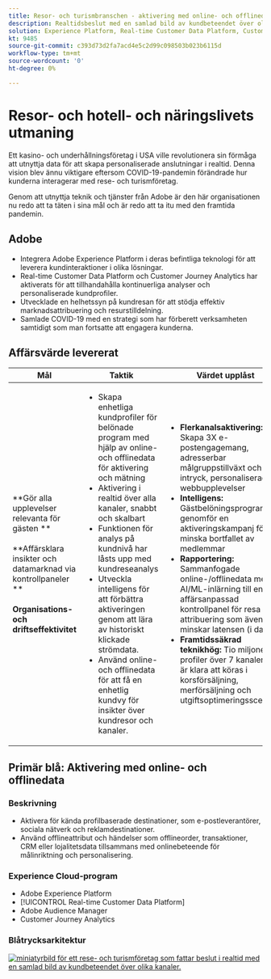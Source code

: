 ```yaml
---
title: Resor- och turismbranschen - aktivering med online- och offlinedata
description: Realtidsbeslut med en samlad bild av kundbeteendet över olika kanaler.
solution: Experience Platform, Real-time Customer Data Platform, Customer Journey Analytics, Analytics, Audience Manager, Experience Manager, Target
kt: 9485
source-git-commit: c393d73d2fa7acd4e5c2d99c098503b023b6115d
workflow-type: tm+mt
source-wordcount: '0'
ht-degree: 0%

---
```



# Resor- och hotell- och näringslivets utmaning

Ett kasino- och underhållningsföretag i USA ville revolutionera sin förmåga att utnyttja data för att skapa personaliserade anslutningar i realtid.  Denna vision blev ännu viktigare eftersom COVID-19-pandemin förändrade hur kunderna interagerar med rese- och turismföretag.

Genom att utnyttja teknik och tjänster från Adobe är den här organisationen nu redo att ta täten i sina mål och är redo att ta itu med den framtida pandemin.

## Adobe

* Integrera Adobe Experience Platform i deras befintliga teknologi för att leverera kundinteraktioner i olika lösningar.
* Real-time Customer Data Platform och Customer Journey Analytics har aktiverats för att tillhandahålla kontinuerliga analyser och personaliserade kundprofiler.
* Utvecklade en helhetssyn på kundresan för att stödja effektiv marknadsattribuering och resurstilldelning.
* Samlade COVID-19 med en strategi som har förberett verksamheten samtidigt som man fortsatte att engagera kunderna.

## Affärsvärde levererat

| Mål | Taktik | Värdet upplåst |
|---|---|---|
| **Gör alla upplevelser relevanta för gästen **<br></br>**Affärsklara insikter och datamarknad via kontrollpaneler **<br></br>**Organisations- och driftseffektivitet**</ul> | <ul><li>Skapa enhetliga kundprofiler för belönade program med hjälp av online- och offlinedata för aktivering och mätning</li><li>Aktivering i realtid över alla kanaler, snabbt och skalbart</li><li>Funktionen för analys på kundnivå har låsts upp med kundreseanalys</li><li>Utveckla intelligens för att förbättra aktiveringen genom att lära av historiskt klickade strömdata.</li><li>Använd online- och offlinedata för att få en enhetlig kundvy för insikter över kundresor och kanaler.</li></ul> | <ul><li><strong> Flerkanalsaktivering: </strong>Skapa 3X e-postengagemang, adresserbar målgruppstillväxt och ökat intryck, personaliserade webbupplevelser </li><li><strong>Intelligens: </strong>Gästbelöningsprogram genomför en aktiveringskampanj för att minska bortfallet av medlemmar</li><li><strong>Rapportering: </strong>Sammanfogade online-/offlinedata med AI/ML-inlärning till en affärsanpassad kontrollpanel för resa och attribuering som även minskar latensen (i dagar)</li><li><strong>Framtidssäkrad teknikhög: </strong>Tio miljoner profiler över 7 kanaler som är klara att köras i korsförsäljning, merförsäljning och utgiftsoptimeringsscenarier</li></ul> |

## Primär blå: Aktivering med online- och offlinedata

### Beskrivning

<ul><li>Aktivera för kända profilbaserade destinationer, som e-postleverantörer, sociala nätverk och reklamdestinationer.</li><li>Använd offlineattribut och händelser som offlineorder, transaktioner, CRM eller lojalitetsdata tillsammans med onlinebeteende för målinriktning och personalisering.</li></li></ul>

### Experience Cloud-program

<ul><li>Adobe Experience Platform</li><li>[!UICONTROL Real-time Customer Data Platform]</li><li>Adobe Audience Manager</li><li>Customer Journey Analytics</li></ul>

### Blåtrycksarkitektur

<a href="https://experienceleague.adobe.com/docs/blueprints-learn/architecture/audience-activation/platform-and-applications.html?lang=en"><img alt="miniatyrbild för ett rese- och turismföretag som fattar beslut i realtid med en samlad bild av kundbeteendet över olika kanaler." src="https://experienceleague.adobe.com/docs/blueprints-learn/assets/online_offline_activation.svg"/></a>




